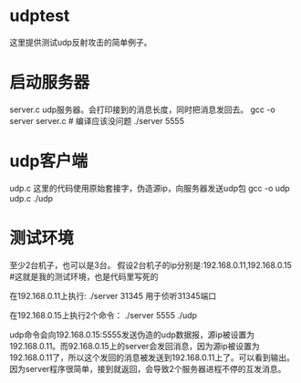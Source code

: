 # udptest

这里提供测试udp反射攻击的简单例子。



# 启动服务器
server.c udp服务器。会打印接到的消息长度，同时把消息发回去。
gcc -o server server.c # 编译应该没问题 
./server 5555 

# udp客户端
udp.c 这里的代码使用原始套接字，伪造源ip，向服务器发送udp包
gcc -o udp udp.c
./udp 

# 测试环境
至少2台机子，也可以是3台。
假设2台机子的ip分别是:192.168.0.11,192.168.0.15 #这就是我的测试环境，也是代码里写死的

在192.168.0.11上执行:
./server 31345 
用于侦听31345端口

在192.168.0.15上执行2个命令：
./server 5555
./udp 

udp命令会向192.168.0.15:5555发送伪造的udp数据报，源ip被设置为192.168.0.11。而92.168.0.15上的server会发回消息，因为源ip被设置为192.168.0.11了，所以这个发回的消息被发送到192.168.0.11上了。可以看到输出。因为server程序很简单，接到就返回，会导致2个服务器进程不停的互发消息。




